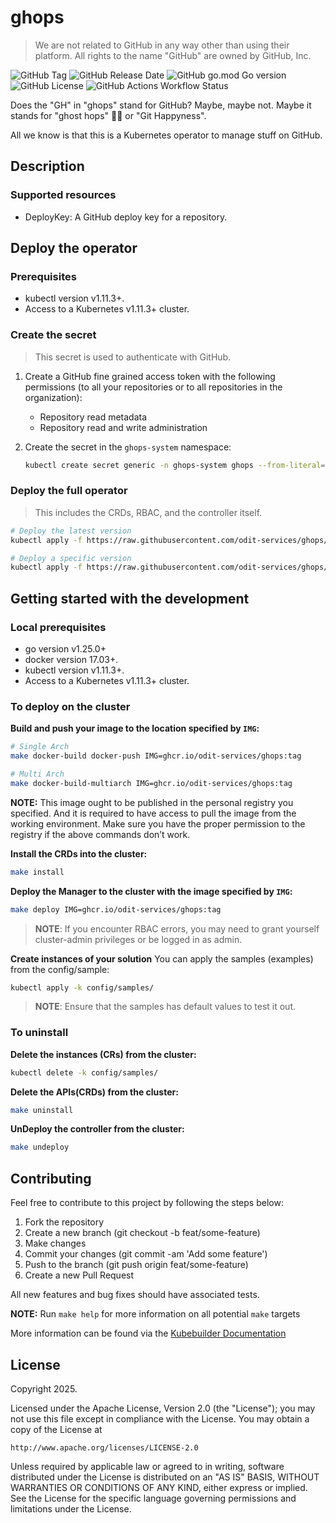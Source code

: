 # ghops

> We are not related to GitHub in any way other than using their platform. All rights to the name "GitHub" are owned by GitHub, Inc.

![GitHub Tag](https://img.shields.io/github/v/tag/odit-services/ghops?style=for-the-badge&logo=git) ![GitHub Release Date](https://img.shields.io/github/release-date/odit-services/ghops?style=for-the-badge&label=Latest%20release) ![GitHub go.mod Go version](https://img.shields.io/github/go-mod/go-version/odit-services/ghops?style=for-the-badge&logo=go) ![GitHub License](https://img.shields.io/github/license/odit-services/ghops?style=for-the-badge) ![GitHub Actions Workflow Status](https://img.shields.io/github/actions/workflow/status/odit-services/ghops/lint.yml?style=for-the-badge&label=Checks)


Does the "GH" in "ghops" stand for GitHub? Maybe, maybe not. Maybe it stands for "ghost hops" 👻🍺 or "Git Happyness".

All we know is that this is a Kubernetes operator to manage stuff on GitHub.

## Description

### Supported resources

- DeployKey: A GitHub deploy key for a repository.

## Deploy the operator

### Prerequisites

- kubectl version v1.11.3+.
- Access to a Kubernetes v1.11.3+ cluster.

### Create the secret

> This secret is used to authenticate with GitHub.

1. Create a GitHub fine grained access token with the following permissions (to all your repositories or to all repositories in the organization):
   - Repository read metadata
   - Repository read and write administration

2. Create the secret in the `ghops-system` namespace:

   ```sh
   kubectl create secret generic -n ghops-system ghops --from-literal=GITHUB_TOKEN=<your-github-token>
   ```

### Deploy the full operator

> This includes the CRDs, RBAC, and the controller itself.

```sh
# Deploy the latest version
kubectl apply -f https://raw.githubusercontent.com/odit-services/ghops/main/config/deployment/full.yaml

# Deploy a specific version
kubectl apply -f https://raw.githubusercontent.com/odit-services/ghops/<tag>/config/deployment/full.yaml
```

## Getting started with the development

### Local prerequisites

- go version v1.25.0+
- docker version 17.03+.
- kubectl version v1.11.3+.
- Access to a Kubernetes v1.11.3+ cluster.

### To deploy on the cluster

**Build and push your image to the location specified by `IMG`:**

```sh
# Single Arch
make docker-build docker-push IMG=ghcr.io/odit-services/ghops:tag

# Multi Arch
make docker-build-multiarch IMG=ghcr.io/odit-services/ghops:tag
```

**NOTE:** This image ought to be published in the personal registry you specified.
And it is required to have access to pull the image from the working environment.
Make sure you have the proper permission to the registry if the above commands don’t work.

**Install the CRDs into the cluster:**

```sh
make install
```

**Deploy the Manager to the cluster with the image specified by `IMG`:**

```sh
make deploy IMG=ghcr.io/odit-services/ghops:tag
```

> **NOTE**: If you encounter RBAC errors, you may need to grant yourself cluster-admin
privileges or be logged in as admin.

**Create instances of your solution**
You can apply the samples (examples) from the config/sample:

```sh
kubectl apply -k config/samples/
```

>**NOTE**: Ensure that the samples has default values to test it out.

### To uninstall

**Delete the instances (CRs) from the cluster:**

```sh
kubectl delete -k config/samples/
```

**Delete the APIs(CRDs) from the cluster:**

```sh
make uninstall
```

**UnDeploy the controller from the cluster:**

```sh
make undeploy
```

## Contributing

Feel free to contribute to this project by following the steps below:

1. Fork the repository
2. Create a new branch (git checkout -b feat/some-feature)
3. Make changes
4. Commit your changes (git commit -am 'Add some feature')
5. Push to the branch (git push origin feat/some-feature)
6. Create a new Pull Request

All new features and bug fixes should have associated tests.

**NOTE:** Run `make help` for more information on all potential `make` targets

More information can be found via the [Kubebuilder Documentation](https://book.kubebuilder.io/introduction.html)

## License

Copyright 2025.

Licensed under the Apache License, Version 2.0 (the "License");
you may not use this file except in compliance with the License.
You may obtain a copy of the License at

    http://www.apache.org/licenses/LICENSE-2.0

Unless required by applicable law or agreed to in writing, software
distributed under the License is distributed on an "AS IS" BASIS,
WITHOUT WARRANTIES OR CONDITIONS OF ANY KIND, either express or implied.
See the License for the specific language governing permissions and
limitations under the License.
